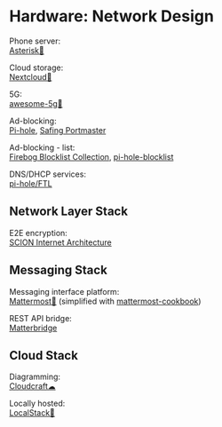 # Hardware: Network Design

Phone server:  
[Asterisk💾](https://www.asterisk.org/)

Cloud storage:  
[Nextcloud💾](https://nextcloud.com/)

5G:  
[awesome-5g💩](https://github.com/calee0219/awesome-5g)

Ad-blocking:  
[Pi-hole](https://pi-hole.net/),
[Safing Portmaster](https://safing.io/)

Ad-blocking - list:  
[Firebog Blocklist Collection](https://firebog.net/),
[pi-hole-blocklist](https://github.com/zangadoprojets/pi-hole-blocklist)

DNS/DHCP services:  
[pi-hole/FTL](https://github.com/pi-hole/FTL)

## Network Layer Stack

E2E encryption:  
[SCION Internet Architecture](https://scion-architecture.net/)

## Messaging Stack

Messaging interface platform:  
[Mattermost💾](https://mattermost.com/) (simplified with [mattermost-cookbook](https://github.com/ist-dsi/mattermost-cookbook))

REST API bridge:  
[Matterbridge](https://mattermost.com/marketplace/matterbridge/)

## Cloud Stack

Diagramming:  
[Cloudcraft☁](https://www.cloudcraft.co/)

Locally hosted:  
[LocalStack💾](https://localstack.cloud/)
